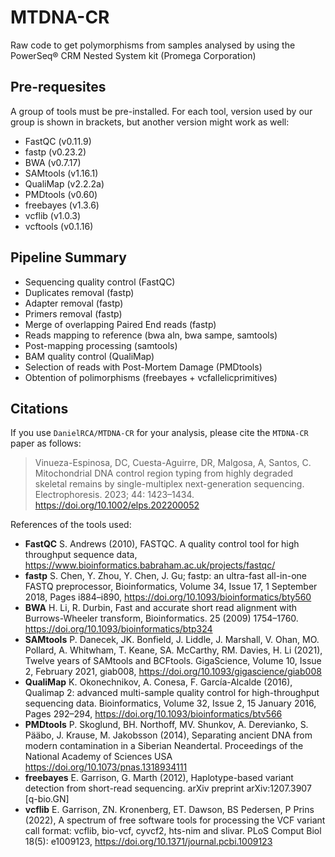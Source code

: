 # MTDNA-CR
Raw code to get polymorphisms from samples analysed by using the PowerSeq® CRM Nested System kit (Promega Corporation)

## Pre-requesites
A group of tools must be pre-installed. For each tool, version used by our group is shown in brackets, but another version might work as well:
- FastQC (v0.11.9)
- fastp (v0.23.2)
- BWA (v0.7.17)
- SAMtools (v1.16.1)
- QualiMap (v2.2.2a)
- PMDtools (v0.60)
- freebayes (v1.3.6)
- vcflib (v1.0.3)
- vcftools (v0.1.16)

## Pipeline Summary

- Sequencing quality control (FastQC)
- Duplicates removal (fastp)
- Adapter removal (fastp)
- Primers removal (fastp)
- Merge of overlapping Paired End reads (fastp)
- Reads mapping to reference (bwa aln, bwa sampe, samtools)
- Post-mapping processing (samtools)
- BAM quality control (QualiMap)
- Selection of reads with Post-Mortem Damage (PMDtools)
- Obtention of polimorphisms (freebayes + vcfallelicprimitives)

## Citations

If you use `DanielRCA/MTDNA-CR` for your analysis, please cite the `MTDNA-CR` paper as follows:

> Vinueza-Espinosa, DC, Cuesta-Aguirre, DR, Malgosa, A, Santos, C. Mitochondrial DNA control region typing from highly degraded skeletal remains by single-multiplex next-generation sequencing. Electrophoresis. 2023; 44: 1423–1434. https://doi.org/10.1002/elps.202200052

References of the tools used:
- **FastQC** S. Andrews (2010), FASTQC. A quality control tool for high throughput sequence data, https://www.bioinformatics.babraham.ac.uk/projects/fastqc/
- **fastp** S. Chen, Y. Zhou, Y. Chen, J. Gu; fastp: an ultra-fast all-in-one FASTQ preprocessor, Bioinformatics, Volume 34, Issue 17, 1 September 2018, Pages i884–i890, https://doi.org/10.1093/bioinformatics/bty560
- **BWA** H. Li, R. Durbin, Fast and accurate short read alignment with Burrows-Wheeler transform, Bioinformatics. 25 (2009) 1754–1760. https://doi.org/10.1093/bioinformatics/btp324
- **SAMtools** P. Danecek, JK. Bonfield, J. Liddle, J. Marshall, V. Ohan, MO. Pollard, A. Whitwham, T. Keane, SA. McCarthy, RM. Davies, H. Li (2021), Twelve years of SAMtools and BCFtools. GigaScience, Volume 10, Issue 2, February 2021, giab008, https://doi.org/10.1093/gigascience/giab008
- **QualiMap** K. Okonechnikov, A. Conesa, F. García-Alcalde (2016), Qualimap 2: advanced multi-sample quality control for high-throughput sequencing data.  Bioinformatics, Volume 32, Issue 2, 15 January 2016, Pages 292–294, https://doi.org/10.1093/bioinformatics/btv566
- **PMDtools** P. Skoglund, BH. Northoff, MV. Shunkov, A. Derevianko, S. Pääbo, J. Krause, M. Jakobsson (2014), Separating ancient DNA from modern contamination in a Siberian Neandertal. Proceedings of the National Academy of Sciences USA https://doi.org/10.1073/pnas.1318934111
- **freebayes** E. Garrison, G. Marth (2012), Haplotype-based variant detection from short-read sequencing. arXiv preprint arXiv:1207.3907 [q-bio.GN]
- **vcflib** E. Garrison, ZN. Kronenberg, ET. Dawson, BS Pedersen, P Prins (2022), A spectrum of free software tools for processing the VCF variant call format: vcflib, bio-vcf, cyvcf2, hts-nim and slivar. PLoS Comput Biol 18(5): e1009123, https://doi.org/10.1371/journal.pcbi.1009123

